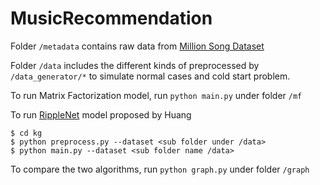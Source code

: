 # MusicRecommendation

Folder `/metadata` contains raw data from [Million Song Dataset](http://millionsongdataset.com)
  
Folder `/data` includes the different kinds of preprocessed by `/data_generator/*` to simulate normal cases and cold start problem.

To run Matrix Factorization model, run `python main.py` under folder `/mf`

To run [RippleNet](https://arxiv.org/pdf/1803.03467.pdf) model proposed by Huang
```
$ cd kg
$ python preprocess.py --dataset <sub folder under /data>
$ python main.py --dataset <sub folder name /data>
```

To compare the two algorithms, run `python graph.py` under folder `/graph`
